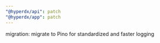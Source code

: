 ```yaml
---
"@hyperdx/api": patch
"@hyperdx/app": patch
---
```


migration: migrate to Pino for standardized and faster logging

